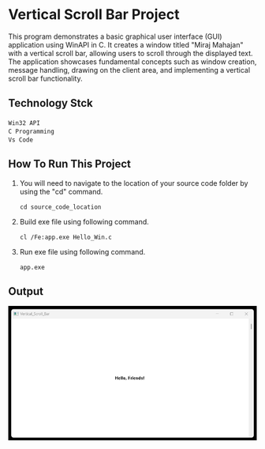 # Vertical Scroll Bar Project

This program demonstrates a basic graphical user interface (GUI) application using WinAPI in C. It creates a window titled "Miraj Mahajan" with a vertical scroll bar, allowing users to scroll through the displayed text. The application showcases fundamental concepts such as window creation, message handling, drawing on the client area, and implementing a vertical scroll bar functionality.

## Technology Stck

`Win32 API` <br>
`C Programming` <br>
`Vs Code`

## How To Run This Project

                                
1. You will need to navigate to the location of your source code folder by using the "cd" command.

     ```shell
   cd source_code_location

2. Build exe file using following command.

    ```shell
   cl /Fe:app.exe Hello_Win.c

3. Run exe file using following command.

    ```shell
   app.exe

## Output
<img src="./Output/Output.png" alt="HelloWin">





